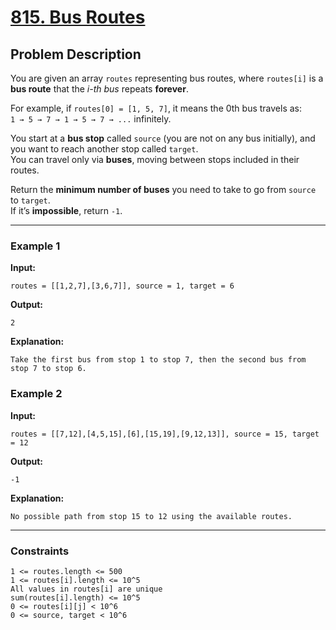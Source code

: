 # [815. Bus Routes](https://leetcode.com/problems/bus-routes/)

## Problem Description
You are given an array `routes` representing bus routes, where `routes[i]` is a **bus route** that the *i-th bus* repeats **forever**.

For example, if `routes[0] = [1, 5, 7]`, it means the 0th bus travels as:  
`1 → 5 → 7 → 1 → 5 → 7 → ...` infinitely.

You start at a **bus stop** called `source` (you are not on any bus initially), and you want to reach another stop called `target`.  
You can travel only via **buses**, moving between stops included in their routes.

Return the **minimum number of buses** you need to take to go from `source` to `target`.  
If it’s **impossible**, return `-1`.

---

### Example 1
**Input:**
```text
routes = [[1,2,7],[3,6,7]], source = 1, target = 6
```
**Output:**
```text
2
```

**Explanation:**
```text
Take the first bus from stop 1 to stop 7, then the second bus from stop 7 to stop 6.
```

### Example 2
**Input:**
```text
routes = [[7,12],[4,5,15],[6],[15,19],[9,12,13]], source = 15, target = 12
```

**Output:**
```text
-1
```
**Explanation:**
```text
No possible path from stop 15 to 12 using the available routes.
```


---

### Constraints
```text
1 <= routes.length <= 500
1 <= routes[i].length <= 10^5
All values in routes[i] are unique
sum(routes[i].length) <= 10^5
0 <= routes[i][j] < 10^6
0 <= source, target < 10^6
```